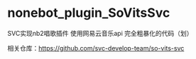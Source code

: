 # nonebot_plugin_SoVitsSvc
SVC实现nb2唱歌插件
使用网易云音乐api
完全粗暴化的代码（划）


相关仓库：https://github.com/svc-develop-team/so-vits-svc
